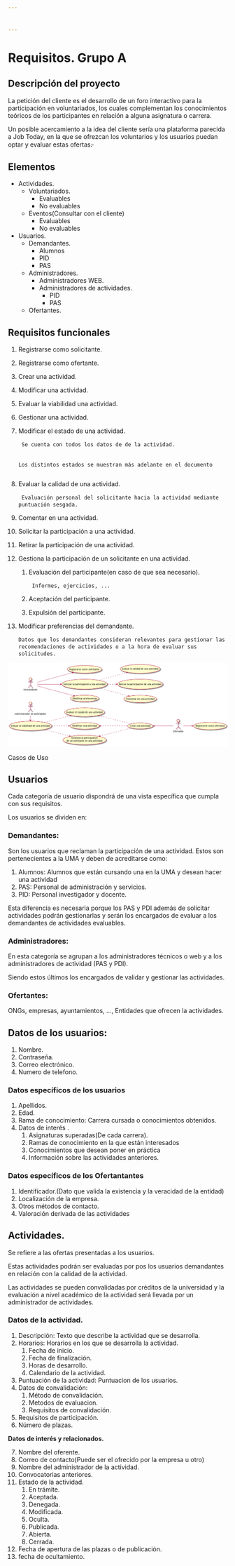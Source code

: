 ```yaml
---


---
```


<h1 id="requisitos.-grupo-a">Requisitos. Grupo A</h1>
<h2 id="descripción-del-proyecto">Descripción del proyecto</h2>
<p>La petición del cliente es el desarrollo de un foro interactivo para la participación en voluntariados, los cuales complementan los conocimientos teóricos de los participantes en relación a alguna asignatura o carrera.</p>
<p>Un posible acercamiento a la idea del cliente sería una plataforma parecida a Job Today, en la que se ofrezcan los voluntarios y los usuarios puedan optar y evaluar estas ofertas.̵</p>
<h2 id="elementos">Elementos</h2>
<ul>
<li>Actividades.
<ul>
<li>Voluntariados.
<ul>
<li>Evaluables</li>
<li>No evaluables</li>
</ul>
</li>
<li>Eventos(Consultar con el cliente)
<ul>
<li>Evaluables</li>
<li>No evaluables</li>
</ul>
</li>
</ul>
</li>
<li>Usuarios.
<ul>
<li>Demandantes.
<ul>
<li>Alumnos</li>
<li>PID</li>
<li>PAS</li>
</ul>
</li>
<li>Administradores.
<ul>
<li>Administradores WEB.</li>
<li>Administradores de actividades.
<ul>
<li>PID</li>
<li>PAS</li>
</ul>
</li>
</ul>
</li>
<li>Ofertantes.</li>
</ul>
</li>
</ul>
<h2 id="requisitos-funcionales">Requisitos funcionales</h2>
<ol>
<li>
<p>Registrarse como solicitante.</p>
</li>
<li>
<p>Registrarse como ofertante.</p>
</li>
<li>
<p>Crear una actividad.</p>
</li>
<li>
<p>Modificar una actividad.</p>
</li>
<li>
<p>Evaluar la viabilidad una actividad.</p>
</li>
<li>
<p>Gestionar una actividad.</p>
</li>
<li>
<p>Modificar el estado de una actividad.</p>
<pre><code> Se cuenta con todos los datos de de la actividad.

 Los distintos estados se muestran más adelante en el documento
</code></pre>
</li>
<li>
<p>Evaluar la calidad de una actividad.</p>
<pre><code> Evaluación personal del solicitante hacia la actividad mediante puntuación sesgada.
</code></pre>
</li>
<li>
<p>Comentar en una actividad.</p>
</li>
<li>
<p>Solicitar la participación a una actividad.</p>
</li>
<li>
<p>Retirar la participación de una actividad.</p>
</li>
<li>
<p>Gestiona la participación de un solicitante en una actividad.</p>
<ol>
<li>
<p>Evaluación del participante(en caso de que sea necesario).</p>
<pre><code> Informes, ejercicios, ...
</code></pre>
</li>
<li>
<p>Aceptación del participante.</p>
</li>
<li>
<p>Expulsión del participante.</p>
</li>
</ol>
</li>
<li>
<p>Modificar preferencias del demandante.</p>
<pre><code>Datos que los demandantes consideran relevantes para gestionar las recomendaciones de actividades o a la hora de evaluar sus solicitudes.
</code></pre>
</li>
</ol>
<p><img src="https://raw.githubusercontent.com/CarlosRA97/AprendizajeServicioVoluntario/master/uml/casos_de_uso.png" alt="casos de uso"></p>
<p>Casos de Uso</p>
<h2 id="usuarios">Usuarios</h2>
<p>Cada categoría de usuario dispondrá de una vista específica que cumpla con sus requisitos.</p>
<p>Los usuarios se dividen en:</p>
<h3 id="demandantes">Demandantes:</h3>
<p>Son los usuarios que reclaman la participación de una actividad. Estos son pertenecientes a la UMA y deben de acreditarse como:</p>
<ol>
<li>Alumnos: Alumnos que están cursando una en la UMA y desean hacer una actividad</li>
<li>PAS: Personal de administración y servicios.</li>
<li>PID: Personal investigador y docente.</li>
</ol>
<p>Esta diferencia es necesaria porque los PAS y PDI además de solicitar actividades podrán gestionarlas y serán los encargados de evaluar a los demandantes de actividades evaluables.</p>
<h3 id="administradores">Administradores:</h3>
<p>En esta categoría se agrupan a los administradores técnicos o web y a los administradores de actividad (PAS y PDI).</p>
<p>Siendo estos últimos los encargados de validar y  gestionar las actividades.</p>
<h3 id="ofertantes">Ofertantes:</h3>
<p>ONGs, empresas, ayuntamientos, …, Entidades que ofrecen la actividades.</p>
<h2 id="datos-de-los-usuarios">Datos de los usuarios:</h2>
<ol>
<li>Nombre.</li>
<li>Contraseña.</li>
<li>Correo electrónico.</li>
<li>Numero de telefono.</li>
</ol>
<h3 id="datos-específicos-de-los-usuarios">Datos específicos de los usuarios</h3>
<ol>
<li>Apellidos.</li>
<li>Edad.</li>
<li>Rama de conocimiento: Carrera cursada o conocimientos obtenidos.</li>
<li>Datos de interés .
<ol>
<li>Asignaturas superadas(De cada carrera).</li>
<li>Ramas de conocimiento en la que están interesados</li>
<li>Conocimientos que desean poner en práctica</li>
<li>Información sobre las actividades anteriores.</li>
</ol>
</li>
</ol>
<h3 id="datos-específicos-de-los-ofertantantes">Datos específicos de los Ofertantantes</h3>
<ol>
<li>Identificador.(Dato que valida la existencia y la veracidad de la entidad)</li>
<li>Localización de la empresa.</li>
<li>Otros métodos de contacto.</li>
<li>Valoración derivada de las actividades</li>
</ol>
<h2 id="actividades.">Actividades.</h2>
<p>Se refiere a las ofertas presentadas a los usuarios.</p>
<p>Estas actividades podrán ser evaluadas por pos los usuarios demandantes en relación con la calidad de la actividad.</p>
<p>Las actividades se pueden convalidadas por créditos de la universidad y la evaluación a nivel académico de la actividad será llevada por un administrador de actividades.</p>
<h3 id="datos-de-la-actividad.">Datos de la actividad.</h3>
<ol>
<li>Descripción: Texto que describe la actividad que se desarrolla.</li>
<li>Horarios: Horarios en los que se desarrolla la actividad.
<ol>
<li>Fecha de inicio.</li>
<li>Fecha de finalización.</li>
<li>Horas de desarrollo.</li>
<li>Calendario de la actividad.</li>
</ol>
</li>
<li>Puntuación de la actividad: Puntuacion de los usuarios.</li>
<li>Datos de convalidación:
<ol>
<li>Método de convalidación.</li>
<li>Metodos de evaluacion.</li>
<li>Requisitos de convalidación.</li>
</ol>
</li>
<li>Requisitos de participación.</li>
<li>Número de plazas.</li>
</ol>
<p><strong><span>Datos de interés y relacionados.</span></strong></p>
<ol start="7">
<li>Nombre del oferente.</li>
<li>Correo de contacto(Puede ser el ofrecido por la empresa u otro)</li>
<li>Nombre del administrador de la actividad.</li>
<li>Convocatorias anteriores.</li>
<li>Estado de la actividad.
<ol>
<li>En trámite.</li>
<li>Aceptada.</li>
<li>Denegada.</li>
<li>Modificada.</li>
<li>Oculta.</li>
<li>Publicada.</li>
<li>Abierta.</li>
<li>Cerrada.</li>
</ol>
</li>
<li>Fecha de apertura de las plazas o de publicación.</li>
<li>fecha de ocultamiento.</li>
</ol>

